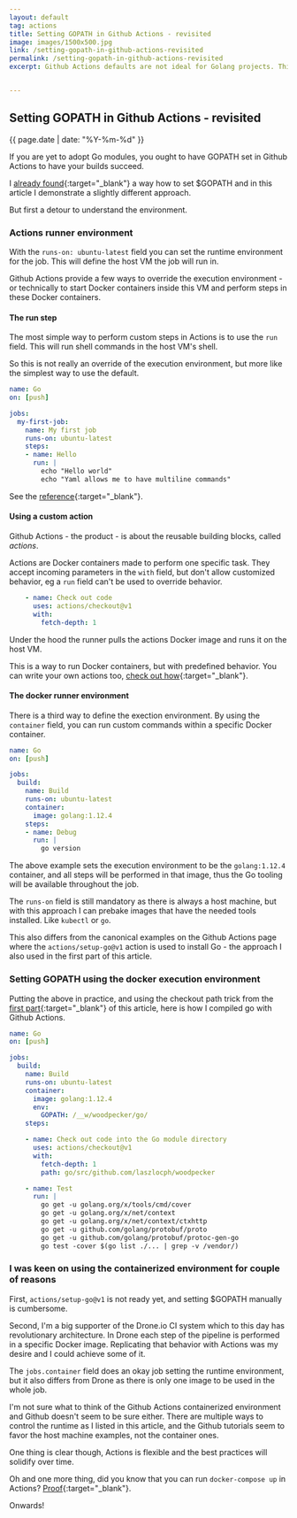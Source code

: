 ```yaml
---
layout: default
tag: actions
title: Setting GOPATH in Github Actions - revisited
image: images/1500x500.jpg
link: /setting-gopath-in-github-actions-revisited
permalink: /setting-gopath-in-github-actions-revisited
excerpt: Github Actions defaults are not ideal for Golang projects. This article shows how I configured GOPATH in Actions.


---
```


## Setting GOPATH in Github Actions - revisited

{{ page.date | date: "%Y-%m-%d" }}

If you are yet to adopt Go modules, you ought to have GOPATH set in Github Actions to have your builds succeed.

I [already found](https://laszlo.cloud/setting-gopath-in-github-actions){:target="\_blank"} a way how to set $GOPATH and in this article I demonstrate a slightly different approach.

But first a detour to understand the environment.

### Actions runner environment

With the `runs-on: ubuntu-latest` field you can set the runtime environment for the job. This will define the host VM the job will run in.

Github Actions provide a few ways to override the execution environment - or technically to start Docker containers inside this VM and perform steps in these Docker containers.

#### The run step

The most simple way to perform custom steps in Actions is to use the `run` field. This will run shell commands in the host VM's shell.

So this is not really an override of the execution environment, but more like the simplest way to use the default.

```yaml
name: Go
on: [push]

jobs:
  my-first-job:
    name: My first job
    runs-on: ubuntu-latest
    steps:
    - name: Hello
      run: |
        echo "Hello world"
        echo "Yaml allows me to have multiline commands"
```

See the [reference](https://help.github.com/en/articles/workflow-syntax-for-github-actions#jobsjob_idstepsrun){:target="\_blank"}.

#### Using a custom action

Github Actions - the product - is about the reusable building blocks, called *actions*.

Actions are Docker containers made to perform one specific task. They accept incoming parameters in the `with` field, but don't allow customized behavior, eg a `run` field can't be used to override behavior.

```yaml
    - name: Check out code
      uses: actions/checkout@v1
      with:
        fetch-depth: 1
```

Under the hood the runner pulls the actions Docker image and runs it on the host VM.

This is a way to run Docker containers, but with predefined behavior. You can write your own actions too, [check out how](https://help.github.com/en/articles/building-actions){:target="\_blank"}.

#### The docker runner environment

There is a third way to define the exection environment. By using the `container` field, you can run custom commands within a specific Docker container. 

```yaml
name: Go
on: [push]

jobs:
  build:
    name: Build
    runs-on: ubuntu-latest
    container:
      image: golang:1.12.4
    steps:
    - name: Debug
      run: |
        go version
```

The above example sets the execution environment to be the `golang:1.12.4` container, and all steps will be performed in that image, thus the Go tooling will be available throughout the job.

The `runs-on` field is still mandatory as there is always a host machine, but with this approach I can prebake images that have the needed tools installed. Like `kubectl` or `go`.

This also differs from the canonical examples on the Github Actions page where the `actions/setup-go@v1` action is used to install Go - the approach I also used in the first part of this article.

### Setting GOPATH using the docker execution environment

Putting the above in practice, and using the checkout path trick from the [first part](https://laszlo.cloud/setting-gopath-in-github-actions){:target="\_blank"} of this article, here is how I compiled go with Github Actions.

```yaml
name: Go
on: [push]

jobs:
  build:
    name: Build
    runs-on: ubuntu-latest
    container:
      image: golang:1.12.4
      env:
        GOPATH: /__w/woodpecker/go/
    steps:

    - name: Check out code into the Go module directory
      uses: actions/checkout@v1
      with:
        fetch-depth: 1
        path: go/src/github.com/laszlocph/woodpecker

    - name: Test
      run: |
        go get -u golang.org/x/tools/cmd/cover
        go get -u golang.org/x/net/context
        go get -u golang.org/x/net/context/ctxhttp
        go get -u github.com/golang/protobuf/proto
        go get -u github.com/golang/protobuf/protoc-gen-go
        go test -cover $(go list ./... | grep -v /vendor/)
```

### I was keen on using the containerized environment for couple of reasons

First, `actions/setup-go@v1` is not ready yet, and setting $GOPATH manually is cumbersome.

Second, I'm a big supporter of the Drone.io CI system which to this day has revolutionary architecture. In Drone each step of the pipeline is performed in a specific Docker image. Replicating that behavior with Actions was my desire and I could achieve some of it.

The `jobs.container` field does an okay job setting the runtime environment, but it also differs from Drone as there is only one image to be used in the whole job.

I'm not sure what to think of the Github Actions containerized environment and  Github doesn't seem to be sure either. There are multiple ways to control the runtime as I listed in this article, and the Github tutorials seem to favor the host machine examples, not the container ones.

One thing is clear though, Actions is flexible and the best practices will solidify over time.

Oh and one more thing, did you know that you can run `docker-compose up` in Actions? [Proof](https://github.com/peter-evans/docker-compose-actions-workflow){:target="\_blank"}.

Onwards!
